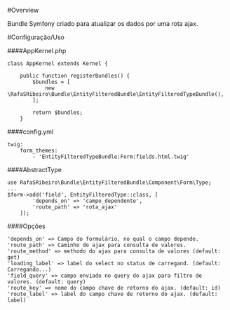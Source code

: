 #Overview

Bundle Symfony criado para atualizar os dados por uma rota ajax.


#Configuração/Uso

####AppKernel.php
````
class AppKernel extends Kernel {

    public function registerBundles() {
        $bundles = [
            new \RafaSRibeiro\Bundle\EntityFilteredBundle\EntityFilteredTypeBundle(),
        ];
        
        return $bundles;
    }
````   

####config.yml
````
twig:
    form_themes:
        - 'EntityFilteredTypeBundle:Form:fields.html.twig'
````        

####AbstractType

````
use RafaSRibeiro\Bundle\EntityFilteredBundle\Component\Form\Type;
...
$form->add('field', EntityFilteredType::class, [
        'depends_on' => 'campo_dependente',
        'route_path' => 'rota_ajax'
    ]);
````

####Opções
````
'depends_on' => Campo do formulário, no qual o campo depende.
'route_path' => Caminho do ajax para consulta de valores.
'route_method' => methodo do ajax para consulta de valores (default: get)
'loading_label' => label do select no status de carregand. (default: Carregando...)
'field_query' => campo enviado no query do ajax para filtro de valores. (default: query)
'route_key' => nome do campo chave de retorno do ajax. (default: id) 
'route_label' => label do campo chave de retorno do ajax. (default: label)
````        